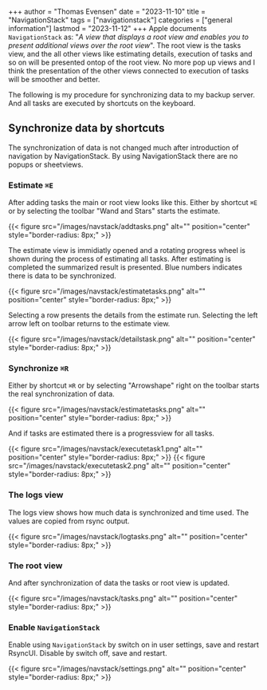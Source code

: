 +++
author = "Thomas Evensen"
date = "2023-11-10"
title =  "NavigationStack"
tags = ["navigationstack"]
categories = ["general information"]
lastmod = "2023-11-12"
+++
Apple documents `NavigationStack` as: "*A view that displays a root view and enables you to present additional views over the root view*".  The root view is the tasks view, and the all other views like estimating details, execution of tasks and so on will be presented ontop of the root view. No more pop up views and I think the presentation of the other views connected to execution of tasks will be smoother and better. 

The following is my procedure for synchronizing data to my backup server. And all tasks are executed by shortcuts on the keyboard.

## Synchronize data by shortcuts

The synchronization of data is not changed much after introduction of navigation by NavigationStack. By using NavigationStack there are no popups or sheetviews. 

### Estimate  `⌘E`

After adding tasks the main or root view looks like this.  Either by shortcut `⌘E` or by selecting the toolbar "Wand and Stars" starts the estimate.

{{< figure src="/images/navstack/addtasks.png" alt="" position="center" style="border-radius: 8px;" >}}

The estimate view is immidiatly opened and a rotating progress wheel is shown during the process of estimating all tasks. After estimating is completed the summarized result is presented. Blue numbers indicates there is data to be synchronized. 

{{< figure src="/images/navstack/estimatetasks.png" alt="" position="center" style="border-radius: 8px;" >}}

Selecting a row presents the details from the estimate run. Selecting the left arrow left on toolbar returns to the estimate view.

{{< figure src="/images/navstack/detailstask.png" alt="" position="center" style="border-radius: 8px;" >}}

### Synchronize  `⌘R`

Either by shortcut `⌘R` or by selecting  "Arrowshape" right on the toolbar starts the real synchronization of data.

{{< figure src="/images/navstack/estimatetasks.png" alt="" position="center" style="border-radius: 8px;" >}}

And if tasks are estimated there is a progressview for all tasks.

{{< figure src="/images/navstack/executetask1.png" alt="" position="center" style="border-radius: 8px;" >}}
{{< figure src="/images/navstack/executetask2.png" alt="" position="center" style="border-radius: 8px;" >}}

### The logs view

The logs view shows how much data is synchronized and time used. The values are copied from rsync output.

{{< figure src="/images/navstack/logtasks.png" alt="" position="center" style="border-radius: 8px;" >}}

### The root view 

And after synchronization of data the tasks or root view is updated.

{{< figure src="/images/navstack/tasks.png" alt="" position="center" style="border-radius: 8px;" >}}

### Enable `NavigationStack`

Enable using `NavigationStack` by switch on in user settings, save and restart RsyncUI. Disable by switch off, save and restart.

{{< figure src="/images/navstack/settings.png" alt="" position="center" style="border-radius: 8px;" >}}


